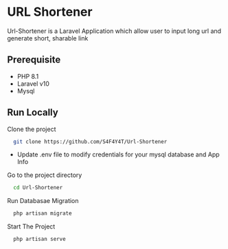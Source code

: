 
# URL Shortener

Url-Shortener is a Laravel Application which allow user to input long url and generate short, sharable link

## Prerequisite

- PHP 8.1
- Laravel v10
- Mysql

## Run Locally

Clone the project

```bash
  git clone https://github.com/S4F4Y4T/Url-Shortener
```

- Update .env file to modify credentials for your mysql database and App Info

Go to the project directory

```bash
  cd Url-Shortener
```
Run Databasae Migration

```bash
  php artisan migrate
```

Start The Project

```bash
  php artisan serve
```


